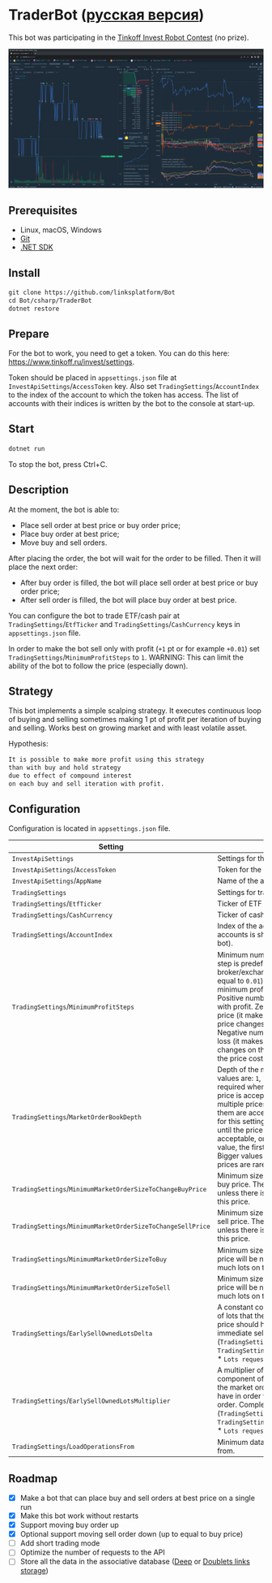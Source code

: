 # TraderBot ([русская версия](README.ru.md))

This bot was participating in the [Tinkoff Invest Robot Contest](https://github.com/Tinkoff/invest-robot-contest) (no prize).

[![Trading with bot](trading.png)](trading.png)

## Prerequisites
* Linux, macOS, Windows
* [Git](https://git-scm.com/downloads)
* [.NET SDK](https://dotnet.microsoft.com/download)

## Install
```
git clone https://github.com/linksplatform/Bot
cd Bot/csharp/TraderBot
dotnet restore
```

## Prepare

For the bot to work, you need to get a token. You can do this here: https://www.tinkoff.ru/invest/settings.

Token should be placed in `appsettings.json` file at `InvestApiSettings`/`AccessToken` key. Also set `TradingSettings`/`AccountIndex` to the index of the account to which the token has access. The list of accounts with their indices is written by the bot to the console at start-up.

## Start
```sh
dotnet run
```
To stop the bot, press Ctrl+C.

## Description

At the moment, the bot is able to:
* Place sell order at best price or buy order price;
* Place buy order at best price;
* Move buy and sell orders.

After placing the order, the bot will wait for the order to be filled. Then it will place the next order:
* After buy order is filled, the bot will place sell order at best price or buy order price;
* After sell order is filled, the bot will place buy order at best price.

You can configure the bot to trade ETF/cash pair at `TradingSettings`/`EtfTicker` and `TradingSettings`/`CashCurrency` keys in `appsettings.json` file.

In order to make the bot sell only with profit (`+1` pt or for example `+0.01`) set `TradingSettings`/`MinimumProfitSteps` to `1`. WARNING: This can limit the ability of the bot to follow the price (especially down).

## Strategy

This bot implements a simple scalping strategy.
It executes continuous loop of buying and selling sometimes making 1 pt of profit per iteration of buying and selling.
Works best on growing market and with least volatile asset.

Hypothesis:
```
It is possible to make more profit using this strategy
than with buy and hold strategy
due to effect of compound interest
on each buy and sell iteration with profit.
```

## Configuration

Configuration is located in `appsettings.json` file.

| Setting | Description |
| ------- | ----------- |
| `InvestApiSettings` | Settings for the Tinkoff API |
| `InvestApiSettings`/`AccessToken` | Token for the Tinkoff API |
| `InvestApiSettings`/`AppName` | Name of the application |
| `TradingSettings` | Settings for trading |
| `TradingSettings`/`EtfTicker` | Ticker of ETF to trade |
| `TradingSettings`/`CashCurrency` | Ticker of cash currency to trade |
| `TradingSettings`/`AccountIndex` | Index of the account to use (the list of accounts is shown just after the start-up of the bot). |
| `TradingSettings`/`MinimumProfitSteps` | Minimum number of profit steps to trade. The step is predefined for the ETF by broker/exchange (for example for `TRUR` it is equal to `0.01`). In other words this is the minimum profit that bot is allowed to take. Positive numbers will make the bot sell only with profit. Zero allows bot to sell at the buy price (it makes it easier for the bot to follow price changes on the market, and yet it is free). Negative numbers will allow bot to sell with a loss (it makes it even easier to follow price changes on the market, now ability to follow the price costs money). |
| `TradingSettings`/`MarketOrderBookDepth` | Depth of the market order book to use (allowed values are: `1`, `10`, `20`, `30`, `40`, `50`). This setting is required when you put the limit on weather the price is acceptable to trade at. There can be multiple prices in order book, but only some of them are acceptable. So if you choose `1` value for this setting you risk to force the bot to wait until the price at `1th` position on the market is acceptable, on the other hand if you use `10` value, the first matched price will be used. Bigger values should be used when acceptable prices are rare. |
| `TradingSettings`/`MinimumMarketOrderSizeToChangeBuyPrice` | Minimum size of the market order to change buy price. The price will be not acceptable unless there is that much lots on the market at this price. |
| `TradingSettings`/`MinimumMarketOrderSizeToChangeSellPrice` | Minimum size of the market order to change sell price. The price will be not acceptable unless there is that much lots on the market at this price. |
| `TradingSettings`/`MinimumMarketOrderSizeToBuy` | Minimum size of the market order to buy. The price will be not acceptable unless there is that much lots on the market at this price. |
| `TradingSettings`/`MinimumMarketOrderSizeToSell` | Minimum size of the market order to sell. The price will be not acceptable unless there is that much lots on the market at this price. |
| `TradingSettings`/`EarlySellOwnedLotsDelta` | A constant component of the minimum number of lots that the market order placed at the buy price should have in order to trigger the immediate sell order. Complete formula: (`TradingSettings`/`EarlySellOwnedLotsDelta` + `TradingSettings`/`EarlySellOwnedLotsMultiplier` * `Lots requested to sell`). |
| `TradingSettings`/`EarlySellOwnedLotsMultiplier` | A multiplier of lots requested to sell. A component of the minimum number of lots that the market order placed at the buy price should have in order to trigger the immediate sell order. Complete formula: (`TradingSettings`/`EarlySellOwnedLotsDelta` + `TradingSettings`/`EarlySellOwnedLotsMultiplier` * `Lots requested to sell`). |
| `TradingSettings`/`LoadOperationsFrom` | Minimum data and time to load operations from. |

## Roadmap
- [x] Make a bot that can place buy and sell orders at best price on a single run
- [x] Make this bot work without restarts
- [x] Support moving buy order up
- [x] Optional support moving sell order down (up to equal to buy price)
- [ ] Add short trading mode
- [ ] Optimize the number of requests to the API
- [ ] Store all the data in the associative database ([Deep](https://github.com/deep-foundation) or [Doublets links storage](https://github.com/linksplatform/Data.Doublets))

